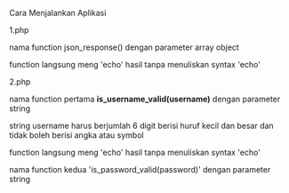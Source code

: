 Cara Menjalankan Aplikasi

1.php

nama function json_response() dengan parameter array object

function langsung meng 'echo' hasil tanpa menuliskan syntax 'echo'

2.php

nama function pertama <b>is_username_valid(username)</b> dengan parameter string

string username harus berjumlah 6 digit berisi huruf kecil dan besar dan tidak boleh berisi angka atau symbol

function langsung meng 'echo' hasil tanpa menuliskan syntax 'echo'

nama function kedua 'is_password_valid(password)' dengan parameter string 

